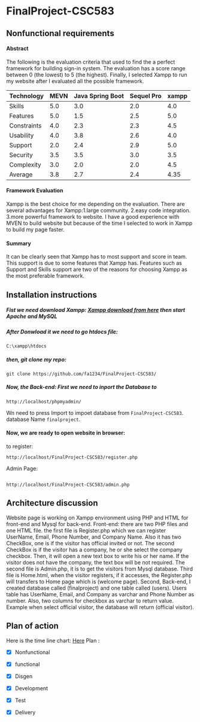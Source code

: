 # FinalProject-CSC583

## Nonfunctional requirements
#### Abstract

The following is the evaluation criteria that used to find the a perfect framework for building sign-in system. The evaluation has a score range between 0 (the lowest) to 5 (the highest). Finally, I selected Xampp to run my website after I evaluated all the possible framework.

Technology | MEVN | Java Spring Boot | Sequel Pro    | xampp| 
---------- | ---- | ---------------- | ------------- | ---- | 
Skills     | 5.0  | 3.0             | 2.0            | 4.0  | 
Features   | 5.0  | 1.5              | 2.5           | 5.0  | 
Constraints| 4.0  | 2.3              | 2.3           | 4.5  | 
Usability  | 4.0  | 3.8              | 2.6           | 4.0  | 
Support    | 2.0  | 2.4              | 2.9           | 5.0  | 
Security   | 3.5  | 3.5              | 3.0           | 3.5  |  
Complexity | 3.0  | 2.0              | 2.0           | 4.5  |  
Average    | 3.8  | 2.7              | 2.4           | 4.35  | 

#### Framework Evaluation
Xampp is the best choice for me depending on the evaluation. There are several advantages for Xampp:1.large community. 2.easy code integration. 3.more powerful framework to website. I have a good experience with MVEN to build website but because of the time I selected to work in Xampp to build my page faster.

#### Summary
It can be clearly seen that Xampp has to most support and score in team. This support is due to some features that Xampp has. Features such as Support and Skills support are two of the reasons for choosing Xampp as the most preferable framework.

## Installation instructions
##### Fist we need download Xampp: [Xampp download from here](https://www.apachefriends.org/download.html) then start Apache and MySQL
##### After Donwload it we need to go htdocs file: 
```
C:\xampp\htdocs
```
##### then, git clone my repo: 
```
git clone https://github.com/fa1234/FinalProject-CSC583/
```
##### Now, the Back-end: First we need to inport the Database to 
```
http://localhost/phpmyadmin/
```
Wn need to press Import to impoet database from `FinalProject-CSC583`.
database Name `finalproject`.

#### Now, we are ready to open website in browser:   
to register:
```
http://localhost/FinalProject-CSC583/register.php

```
Admin Page:
```

http://localhost/FinalProject-CSC583/admin.php

```
## Architecture discussion

Website page is working on Xampp environment using PHP and HTML for front-end and Mysql for back-end. Front-end: there are two PHP files and one HTML file. the first file is Register.php which we can register UserName, Email, Phone Number, and Company Name. Also it has two CheckBox, one is if the visitor has official invited or not. The second CheckBox is if the visitor has a company, he or she select the company checkbox. Then, it will open a new text box to write his or her name. If the visitor does not have the company, the text box will be not required. The second file is Admin.php, it is to get the visitors from Mysql database. Third file is Home.html, when the visitor registers, if it accesses, the Register.php will transfers to Home page which is (welcome page). Second, Back-end, I created database called (finalproject) and one table called (users). Users table has UserName, Email, and Company as varchar and Phone Number as number. Also, two columns for checkbox as varchar to return value. Example when select official visitor, the database will return (official visitor).
## Plan of action
Here is the time line chart: [Here](https://github.com/fa1234/FinalProject-CSC583/blob/master/chart.png)
Plan : 
- [x] Nonfunctional
- [x] functional
- [x] Disgen
- [x] Development
- [x] Test
- [x] Delivery

